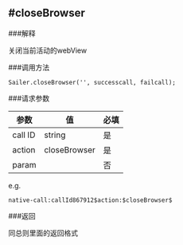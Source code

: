 #closeBrowser
-----
###解释

关闭当前活动的webView

###调用方法
```
Sailer.closeBrowser('', successcall, failcall);
```

###请求参数

| 参数 | 值 | 必填 |
| -- | -- | -- |
| call ID| string | 是 |
| action | closeBrowser | 是 |
| param |  | 否 |

e.g.

```
native-call:callId867912$action:$closeBrowser$

```

###返回

同总则里面的返回格式